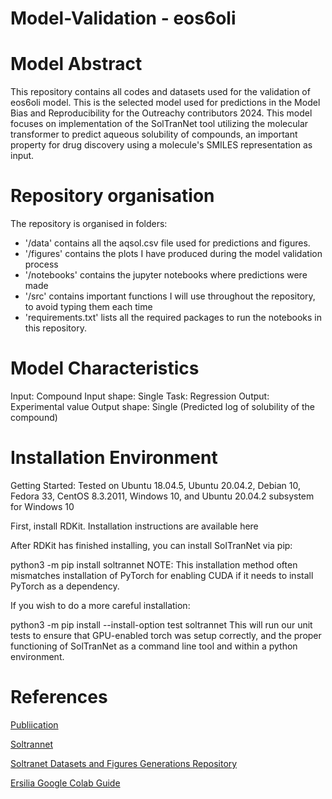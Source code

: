 # Model-Validation - eos6oli

# Model Abstract
This repository contains all codes and datasets used for the validation of eos6oli model. This is the selected model used for predictions in the Model Bias and Reproducibility for the Outreachy contributors 2024. 
This model focuses on implementation of the SolTranNet tool utilizing the molecular transformer to predict aqueous solubility of compounds, an important property for drug discovery using a molecule's SMILES representation as input.

# Repository organisation
The repository is organised in folders:
- '/data' contains all the aqsol.csv file used for predictions and figures.
- '/figures' contains the plots I have produced during the model validation process
- '/notebooks' contains the jupyter notebooks where predictions were made
- '/src' contains important functions I will use throughout the repository, to avoid typing them each time
- 'requirements.txt' lists all the required packages to run the notebooks in this repository.

# Model Characteristics
Input: Compound
Input shape: Single
Task: Regression
Output: Experimental value
Output shape: Single (Predicted log of solubility of the compound)

# Installation Environment
Getting Started:
Tested on Ubuntu 18.04.5, Ubuntu 20.04.2, Debian 10, Fedora 33, CentOS 8.3.2011, Windows 10, and Ubuntu 20.04.2 subsystem for Windows 10

First, install RDKit. Installation instructions are available here

After RDKit has finished installing, you can install SolTranNet via pip:

python3 -m pip install soltrannet
NOTE: This installation method often mismatches installation of PyTorch for enabling CUDA if it needs to install PyTorch as a dependency.

If you wish to do a more careful installation:

python3 -m pip install --install-option test soltrannet
This will run our unit tests to ensure that GPU-enabled torch was setup correctly, and the proper functioning of SolTranNet as a command line tool and within a python environment.

# References
[Publiication](https://pubs.acs.org/doi/10.1021/acs.jcim.1c00331)

[Soltrannet](https://github.com/gnina/SolTranNet)

[Soltranet Datasets and Figures Generations Repository](https://github.com/francoep/SolTranNet_paper)

[Ersilia Google Colab Guide](https://github.com/ersilia-os/ersilia/blob/master/notebooks/ersilia-on-colab.ipynb)

